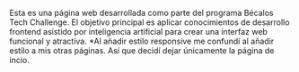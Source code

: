 
Esta es una página web desarrollada como parte del programa Bécalos Tech Challenge. El objetivo principal es aplicar conocimientos de desarrollo frontend asistido por inteligencia artificial para crear una interfaz web funcional y atractiva.
*Al añadir estilo responsive me confundí al añadir estilo a mis otras páginas. Así que decidí dejar únicamente la página de incio. 
 